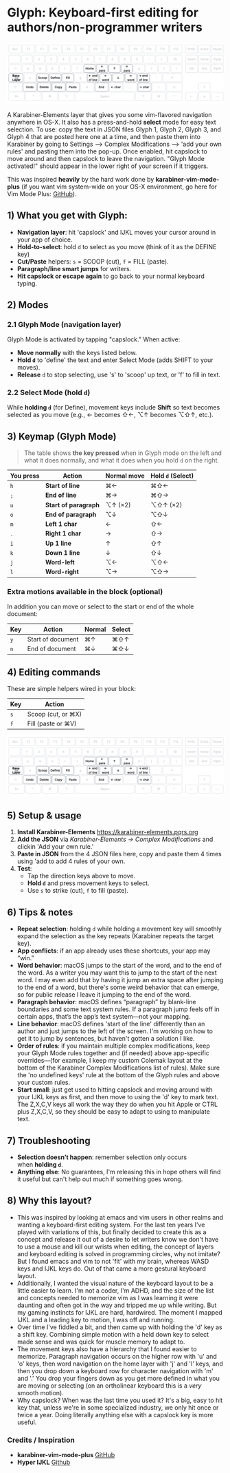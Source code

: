 # Glyph: Keyboard-first editing for authors/non-programmer writers

[![image](https://github.com/tobiasbuckell/glyph/blob/main/glyph-keyboard-layer.jpg)](https://github.com/tobiasbuckell/glyph/blob/main/glyph-keyboard-layer.jpg)

A Karabiner-Elements layer that gives you some vim-flavored navigation anywhere in OS-X. It also has a press-and-hold **select** mode for easy text selection. To use: copy the text in JSON files Glyph 1, Glyph 2, Glyph 3, and Glyph 4 that are posted here one at a time, and then paste them into Karabiner by going to Settings --> Complex Modifications --> 'add your own rules' and pasting them into the pop-up. Once enabled, hit capslock to move around and then capslock to leave the navigation. "Glyph Mode activated!" should appear in the lower right of your screen if it triggers.

This was inspired **heavily** by the hard work done by **karabiner-vim-mode-plus** (if you want vim system-wide on your OS-X environment, go here for Vim Mode Plus: [GitHub](https://github.com/jonasdiemer/karabiner-vim-mode-plus)).

## 1) What you get with Glyph:
- **Navigation layer**: hit 'capslock' and IJKL moves your cursor around in your app of choice.
- **Hold-to-select**: hold `d` to select as you move (think of it as the DEFINE key)
- **Cut/Paste** helpers: `s` = SCOOP (cut), `f` = FILL (paste).
- **Paragraph/line smart jumps** for writers.
- **Hit capslock or escape again** to go back to your normal keyboard typing.

## 2) Modes

### 2.1 Glyph Mode (navigation layer)
Glyph Mode is activated by tapping "capslock." When active:
- **Move normally** with the keys listed below.
- **Hold `d`** to 'define' the text and enter Select Mode (adds SHIFT to your moves).
- **Release** `d` to stop selecting, use 's' to 'scoop' up text, or 'f' to fill in text.

### 2.2 Select Mode (hold `d`)
While **holding `d`** (for Define), movement keys include **Shift** so text becomes selected as you move (e.g., ← becomes ⇧←, ⌥↑ becomes ⌥⇧↑, etc.).

## 3) Keymap (Glyph Mode)

> The table shows **the key pressed** when in Glyph mode on the left and what it does normally, and what it does when you hold `d` on the right.

| You press | Action                 | Normal move | Hold `d` (Select) |
| --------- | ---------------------- | ----------- | ----------------- |
| `h`       | **Start of line**      | ⌘←          | ⌘⇧←               |
| `;`       | **End of line**        | ⌘→          | ⌘⇧→               |
| `u`       | **Start of paragraph** | ⌥↑ (×2)     | ⌥⇧↑ (×2)          |
| `o`       | **End of paragraph**   | ⌥↓          | ⌥⇧↓               |
| `m`       | **Left 1 char**        | ←           | ⇧←                |
| `.`       | **Right 1 char**       | →           | ⇧→                |
| `i`       | **Up 1 line**          | ↑           | ⇧↑                |
| `k`       | **Down 1 line**        | ↓           | ⇧↓                |
| `j`       | **Word-left**          | ⌥←          | ⌥⇧←               |
| `l`       | **Word-right**         | ⌥→          | ⌥⇧→               |

### Extra motions available in the block (optional)
In addition you can move or select to the start or end of the whole document:

|Key|Action|Normal|Select|
|---|---|---|---|
|`y`|Start of document|⌘↑|⌘⇧↑|
|`n`|End of document|⌘↓|⌘⇧↓|

## 4) Editing commands
These are simple helpers wired in your block:

| Key | Action             |
| --- | ------------------ |
| `s` | Scoop (cut, or ⌘X) |
| `f` | Fill (paste or ⌘V) |

[![image](https://github.com/tobiasbuckell/glyph/blob/main/glyph-keyboard-layer.jpg)](https://github.com/tobiasbuckell/glyph/blob/main/glyph-keyboard-layer.jpg)

## 5) Setup & usage

1. **Install Karabiner-Elements** https://karabiner-elements.pqrs.org
2. **Add the JSON** via _Karabiner-Elements → Complex Modifications_ and clickin 'Add your own rule.'
3. **Paste in JSON** from the 4 JSON files here, copy and paste them 4 times using 'add to add 4 rules of your own.
4. **Test**:
    - Tap the direction keys above to move.
    - **Hold `d`** and press movement keys to select.
    - Use `s` to strike (cut), `f` to fill (paste).

## 6) Tips & notes

- **Repeat selection**: holding `d` while holding a movement key will smoothly expand the selection as the key repeats (Karabiner repeats the target key).
- **App conflicts**: if an app already uses these shortcuts, your app may “win.”
- **Word behavior**: macOS jumps to the start of the word, and to the end of the word. As a writer you may want this to jump to the start of the next word. I may even add that by having it jump an extra space after jumping to the end of a word, but there's some weird behavior that can emerge, so for public release I leave it jumping to the end of the word.
- **Paragraph behavior**: macOS defines “paragraph” by blank-line boundaries and some text system rules. If a paragraph jump feels off in certain apps, that’s the app’s text system—not your mapping.
- **Line behavior**: macOS defines 'start of the line' differently than an author and just jumps to the left of the screen. I'm working on how to get it to jump by sentences, but haven't gotten a solution I like.
- **Order of rules**: if you maintain multiple complex modifications, keep your Glyph Mode rules together and (if needed) above app-specific overrides—(for example, I keep my custom Colemak layout at the bottom of the Karabiner Complex Modifications list of rules). Make sure the 'no undefined keys' rule at the bottom of the Glyph rules and above your custom rules.
- **Start small**: just get used to hitting capslock and moving around with your IJKL keys as first, and then move to using the 'd' key to mark text. The Z,X,C,V keys all work the way they do when you hit Apple or CTRL plus Z,X,C,V, so they should be easy to adapt to using to manipulate text.

## 7) Troubleshooting
- **Selection doesn’t happen**: remember selection only occurs when **holding `d`**.
- **Anything else**: No guarantees, I'm releasing this in hope others will find it useful but can't help out much if something goes wrong.

## 8) Why this layout?
- This was inspired by looking at emacs and vim users in other realms and wanting a keyboard-first editing system. For the last ten years I've played with variations of this, but finally decided to create this as a concept and release it out of a desire to let writers know we don't have to use a mouse and kill our wrists when editing, the concept of layers and keyboard editing is solved in programming circles, why not imitate? But I found emacs and vim to not 'fit' with my brain, whereas WASD keys and IJKL keys do. Out of that came a more gestural keyboard layout.
- Additionally, I wanted the visual nature of the keyboard layout to be a little easier to learn. I'm not a coder, I'm ADHD, and the size of the list and concepts needed to memorize vim as I was learning it were daunting and often got in the way and tripped me up while writing. But my gaming instincts for IJKL are hard, hardwired. The moment I mapped IJKL and a leading key to motion, I was off and running.
- Over time I've fiddled a bit, and then came up with holding the 'd' key as a shift key. Combining simple motion with a held down key to select made sense and was quick for muscle memory to adapt to.
- The movement keys also have a hierarchy that I found easier to memorize. Paragraph navigation occurs on the higher row with 'u' and 'o' keys, then word navigation on the home layer with 'j' and 'l' keys, and then you drop down a keyboard row for character navigation with 'm' and '.' You drop your fingers down as you get more defined in what you are moving or selecting (on an ortholinear keyboard this is a *very* smooth motion).
- Why capslock? When was the last time you used it? It's a big, easy to hit key that, unless we're in some specialized industry, we only hit once or twice a year. Doing literally anything else with a capslock key is more useful.

### Credits / Inspiration
- **karabiner-vim-mode-plus** [GitHub](https://github.com/jonasdiemer/karabiner-vim-mode-plus)
- **Hyper IJKL** [Github](https://github.com/RomanYuldashev/HyperIJKL)

